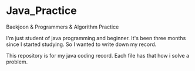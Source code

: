# Java_Practice
Baekjoon &amp; Programmers &amp; Algorithm Practice

I'm just student of java programming and beginner.
It's been three months since I started studying.
So I wanted to write down my record.

This repository is for my java coding record.
Each file has that how i solve a problem.
